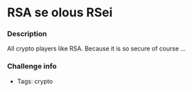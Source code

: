 # RSA se olous RSei

### Description
All crypto players like RSA. Because it is so secure of course ...

### Challenge info
- Tags: crypto
